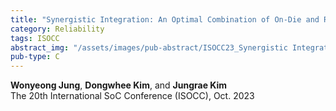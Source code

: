 ```yaml
---
title: "Synergistic Integration: An Optimal Combination of On-Die and Rank-Level ECC for Enhanced Reliability"
category: Reliability
tags: ISOCC
abstract_img: "/assets/images/pub-abstract/ISOCC23_Synergistic Integration.png"
pub-type: C
---
```


**Wonyeong Jung**, **Dongwhee Kim**, and **Jungrae Kim** <br>
The 20th International SoC Conference (ISOCC), Oct. 2023
